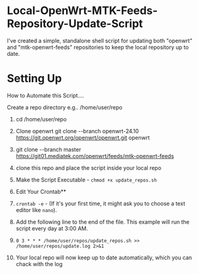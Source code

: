 # Local-OpenWrt-MTK-Feeds-Repository-Update-Script

I've created a simple, standalone shell script for updating both "openwrt" and "mtk-openwrt-feeds" repositories to keep the local repository up to date.

# **Setting Up**
How to Automate this Script....

Create a repo directory e.g.. /home/user/repo

1. cd /home/user/repo

2. Clone openwrt  git clone --branch openwrt-24.10 https://git.openwrt.org/openwrt/openwrt.git openwrt

3. git clone --branch master https://git01.mediatek.com/openwrt/feeds/mtk-openwrt-feeds

4. clone this repo and place the script inside your local repo

5. Make the Script Executable - `chmod +x update_repos.sh`

6. Edit Your Crontab**

7. `crontab -e` - (If it's your first time, it might ask you to choose a text editor like `nano`).

8. Add the following line to the end of the file. This example will run the script every day at 3:00 AM.

9.  `0 3 * * * /home/user/repos/update_repos.sh >> /home/user/repos/update.log 2>&1`

10. Your local repo will now keep up to date automatically, which you can chack with the log 

